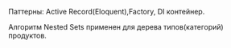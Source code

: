Паттерны: Active Record(Eloquent),Factory, DI контейнер.

Алгоритм Nested Sets применен для дерева типов(категорий) продуктов.
